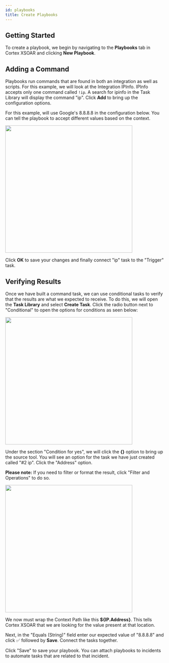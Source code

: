 ```yaml
---
id: playbooks
title: Create Playbooks
---
```


## Getting Started
To create a playbook, we begin by navigating to the **Playbooks** tab in Cortex XSOAR and clicking **New Playbook**. 

## Adding a Command
Playbooks run commands that are found in both an integration as well as scripts. For this example, we will look at the Integration IPInfo. IPInfo accepts only one command called ```!ip```. A search for ipinfo in the Task Library will display the command "ip". Click **Add** to bring up the configuration options. 

For this example, will use Google's 8.8.8.8 in the configuration below. You can tell the playbook to accept different values based on the context.

<img src="../doc_imgs/playbooks/50276007-8448d480-0449-11e9-9413-67a842a8ce72.png" width="400" align="middle"></img>

Click **OK** to save your changes and finally connect "ip" task to the "Trigger" task.

## Verifying Results
Once we have built a command task, we can use conditional tasks to verify that the results are what we expected to receive. To do this, we will open the **Task Library** and select **Create Task**. Click the radio button next to "Conditional" to open the options for conditions as seen below:

<img src="../doc_imgs/playbooks/50276352-6fb90c00-044a-11e9-8210-a4df27b9500c.png" width="400" align="middle"></img>

Under the section "Condition for yes", we will click the **{}** option to bring up the source tool. You will see an option for the task we have just created called "#2 ip". Click the "Address" option. 

**Please note:** If you need to filter or format the result, click "Filter and Operations" to do so.

<img src="../doc_imgs/playbooks/50276603-fff75100-044a-11e9-97ef-c848cc051985.png" width="400" align="middle"></img>

We now must wrap the Context Path like this **${IP.Address}**. This tells Cortex XSOAR that we are looking for the value present at that location.

Next, in the "Equals (String)" field enter our expected value of "8.8.8.8" and click ✅ followed by **Save**. Connect the tasks together. 

Click "Save" to save your playbook. You can attach playbooks to incidents to automate tasks that are related to that incident.

